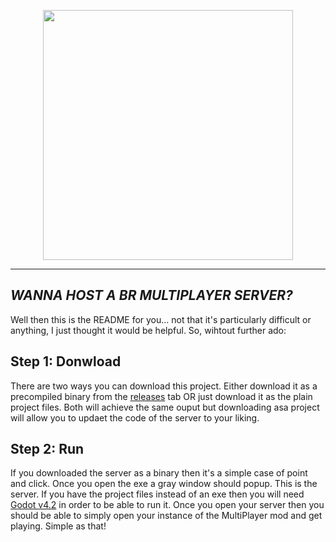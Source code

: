 <p align="center">
  <img src="https://github.com/j-trueman/MultiPlayer/assets/82833724/efa40489-11e3-41ca-bc73-731a4bb3007e" width="400px" align="center">
</p>

---

## **_WANNA HOST A BR MULTIPLAYER SERVER?_**

Well then this is the README for you... not that it's particularly difficult or anything, I just thought it would be helpful. So, wihtout further ado:

## Step 1: Donwload

There are two ways you can download this project. Either download it as a precompiled binary from the [releases](https://github.com/j-trueman/MultiplayerServer/releases) tab OR just download it as the plain project files. Both will achieve the same ouput but downloading asa project will allow you to updaet the code of the server to your liking.

## Step 2: Run

If you downloaded the server as a binary then it's a simple case of point and click. Once you open the exe a gray window should popup. This is the server. If you have the project files instead of an exe then you will need [Godot v4.2](https://github.com/j-trueman/MultiplayerServer/) in order to be able to run it. Once you open your server then you should be able to simply open your instance of the MultiPlayer mod and get playing.
Simple as that!
